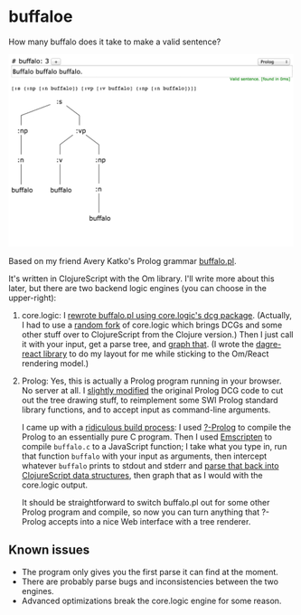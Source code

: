 # buffaloe

How many buffalo does it take to make a valid sentence?

<img src="screenshot.png"></img>

Based on my friend Avery Katko's Prolog grammar [buffalo.pl](https://github.com/averykatko/buffalo).

It's written in ClojureScript with the Om library. I'll write more about this later, but there are two backend logic engines (you can choose in the upper-right):

1. core.logic: I [rewrote buffalo.pl using core.logic's dcg package](src/buffaloe/grammar.cljs). (Actually, I had to use a [random fork](https://github.com/aamedina/cljs.core.logic) of core.logic which brings DCGs and some other stuff over to ClojureScript from the Clojure version.) Then I just call it with your input, get a parse tree, and [graph that](src/buffaloe/graph.cljs). (I wrote the [dagre-react library](https://github.com/osnr/dagre-react) to do my layout for me while sticking to the Om/React rendering model.)

2. Prolog: Yes, this is actually a Prolog program running in your browser. No server at all. I [slightly modified](prolog/buffalo.pl) the original Prolog DCG code to cut out the tree drawing stuff, to reimplement some SWI Prolog standard library functions, and to accept input as command-line arguments.

    I came up with a [ridiculous build process](prolog/Makefile): I used [?-Prolog](http://www.call-with-current-continuation.org/prolog/README.html) to compile the Prolog to an essentially pure C program. Then I used [Emscripten](https://kripken.github.io/emscripten-site/) to compile `buffalo.c` to a JavaScript function; I take what you type in, run that function `buffalo` with your input as arguments, then intercept whatever `buffalo` prints to stdout and stderr and [parse that back into ClojureScript data structures](src/buffaloe/prolog.cljs), then graph that as I would with the core.logic output.

    It should be straightforward to switch buffalo.pl out for some other Prolog program and compile, so now you can turn anything that ?-Prolog accepts into a nice Web interface with a tree renderer.

## Known issues

- The program only gives you the first parse it can find at the moment.
- There are probably parse bugs and inconsistencies between the two engines.
- Advanced optimizations break the core.logic engine for some reason.
